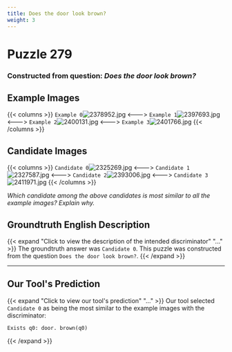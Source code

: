 ```yaml
---
title: Does the door look brown?
weight: 3
---
```


# Puzzle 279
### Constructed from question: _Does the door look brown?_


## Example Images
{{< columns >}}
`Example 0`![2378952.jpg](/gqa_images/2378952.jpg)
<--->
`Example 1`![2397693.jpg](/gqa_images/2397693.jpg)
<--->
`Example 2`![2400131.jpg](/gqa_images/2400131.jpg)
<--->
`Example 3`![2401766.jpg](/gqa_images/2401766.jpg)
{{< /columns >}}

## Candidate Images
{{< columns >}}
`Candidate 0`![2325269.jpg](/gqa_images/2325269.jpg)
<--->
`Candidate 1`![2327587.jpg](/gqa_images/2327587.jpg)
<--->
`Candidate 2`![2393006.jpg](/gqa_images/2393006.jpg)
<--->
`Candidate 3`![2411971.jpg](/gqa_images/2411971.jpg)
{{< /columns >}}

*Which candidate among the above candidates is most similar to all the example images? Explain why.*

## Groundtruth English Description

{{< expand "Click to view the description of the intended discriminator" "..." >}}
The groundtruth answer was `Candidate 0`. This puzzle was constructed from the question `Does the door look brown?`.
{{< /expand >}}

---

## Our Tool's Prediction

{{< expand "Click to view our tool's prediction" "..." >}}
Our tool selected `Candidate 0` as being the most similar to the example images with the discriminator:
```plaintext
Exists q0: door. brown(q0)
```
{{< /expand >}}
